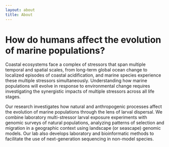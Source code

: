 ```yaml
---
layout: about
title: About
---
```


# How do humans affect the evolution of marine populations?

Coastal ecosystems face a complex of stressors that span multiple temporal and spatial scales, from long-term global ocean change to localized episodes of coastal acidification, and marine species experience these multiple stressors simultaneously.  Understanding how marine populations will evolve in response to environmental change requires investigating the synergistic impacts of multiple stressors across all life stages.
 
Our research investigates how natural and anthropogenic processes affect the evolution of marine populations through the lens of larval dispersal.  We combine laboratory multi-stressor larval exposure experiments with genomic surveys of natural populations, analyzing patterns of selection and migration in a geographic context using landscape (or seascape) genomic models.  Our lab also develops laboratory and bioinformatic methods to facilitate the use of next-generation sequencing in non-model species.
